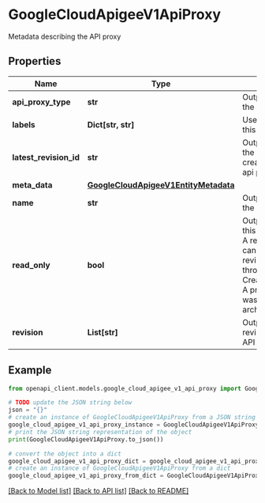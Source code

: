 # GoogleCloudApigeeV1ApiProxy

Metadata describing the API proxy

## Properties

Name | Type | Description | Notes
------------ | ------------- | ------------- | -------------
**api_proxy_type** | **str** | Output only. The type of the API proxy. | [optional] [readonly] 
**labels** | **Dict[str, str]** | User labels applied to this API Proxy. | [optional] 
**latest_revision_id** | **str** | Output only. The id of the most recently created revision for this api proxy. | [optional] [readonly] 
**meta_data** | [**GoogleCloudApigeeV1EntityMetadata**](GoogleCloudApigeeV1EntityMetadata.md) |  | [optional] 
**name** | **str** | Output only. Name of the API proxy. | [optional] [readonly] 
**read_only** | **bool** | Output only. Whether this proxy is read-only. A read-only proxy cannot have new revisions created through calls to CreateApiProxyRevision. A proxy is read-only if it was generated by an archive. | [optional] [readonly] 
**revision** | **List[str]** | Output only. List of revisions defined for the API proxy. | [optional] [readonly] 

## Example

```python
from openapi_client.models.google_cloud_apigee_v1_api_proxy import GoogleCloudApigeeV1ApiProxy

# TODO update the JSON string below
json = "{}"
# create an instance of GoogleCloudApigeeV1ApiProxy from a JSON string
google_cloud_apigee_v1_api_proxy_instance = GoogleCloudApigeeV1ApiProxy.from_json(json)
# print the JSON string representation of the object
print(GoogleCloudApigeeV1ApiProxy.to_json())

# convert the object into a dict
google_cloud_apigee_v1_api_proxy_dict = google_cloud_apigee_v1_api_proxy_instance.to_dict()
# create an instance of GoogleCloudApigeeV1ApiProxy from a dict
google_cloud_apigee_v1_api_proxy_from_dict = GoogleCloudApigeeV1ApiProxy.from_dict(google_cloud_apigee_v1_api_proxy_dict)
```
[[Back to Model list]](../README.md#documentation-for-models) [[Back to API list]](../README.md#documentation-for-api-endpoints) [[Back to README]](../README.md)


